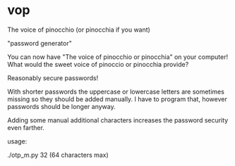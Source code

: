 # vop

The voice of pinocchio (or pinocchia if you want)

"password generator"

You can now have "The voice of pinocchio or pinocchia" on your computer!
What would the sweet voice of pinoccio or pinocchia provide?

Reasonably secure passwords!

With shorter passwords the uppercase or lowercase letters are sometimes missing so they should be added manually.
I have to program that, however passwords should be longer anyway.

Adding some manual additional characters increases the password security even farther.

usage:

./otp_m.py 32 (64 characters max) 
